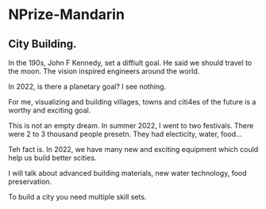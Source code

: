 # NPrize-Mandarin

## City Building. 

In the 190s, John F Kennedy, set a diffiult goal. He said we should travel to the moon. The vision inspired engineers around the world. 

In 2022, is there a planetary goal? I see nothing. 

For me, visualizing and building villages, towns and citi4es of the future is a worthy and exciting goal. 

This is not an empty dream. In summer 2022, I went to two festivals. There were 2 to 3 thousand people presetn. They had electicity, water, food...

Teh fact is. In 2022, we have many new and exciting equipment which could help us build better scities. 

I will talk about advanced building materials, new water technology, food preservation.

To build a city you need multiple skill sets. 

